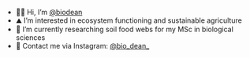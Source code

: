 - 👋🏻 Hi, I’m [@biodean](https://github.com/biodean)
- ⛰ I’m interested in ecosystem functioning and sustainable agriculture
- 🐛 I’m currently researching soil food webs for my MSc in biological sciences
- 🐝 Contact me via Instagram: [@bio_dean_](https://www.instagram.com/bio_dean_/)

<!---
biodean/biodean is a ✨ special ✨ repository because its `README.md` (this file) appears on your GitHub profile.
You can click the Preview link to take a look at your changes.
--->
